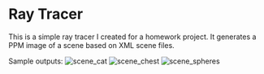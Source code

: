 # Ray Tracer

This is a simple ray tracer I created for a homework project. It generates a PPM image of a scene based on XML scene files.

Sample outputs:
![scene_cat](https://github.com/user-attachments/assets/b05f1200-a7ab-4567-9237-12356c330740)
![scene_chest](https://github.com/user-attachments/assets/349db003-7266-4810-a48c-e73b6dac1091)
![scene_spheres](https://github.com/user-attachments/assets/ea54a0eb-b10b-41e6-aacd-6bf1f5abb9c7)
